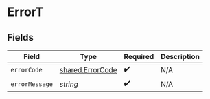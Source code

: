 # ErrorT


## Fields

| Field                                                       | Type                                                        | Required                                                    | Description                                                 |
| ----------------------------------------------------------- | ----------------------------------------------------------- | ----------------------------------------------------------- | ----------------------------------------------------------- |
| `errorCode`                                                 | [shared.ErrorCode](../../../sdk/models/shared/errorcode.md) | :heavy_check_mark:                                          | N/A                                                         |
| `errorMessage`                                              | *string*                                                    | :heavy_check_mark:                                          | N/A                                                         |